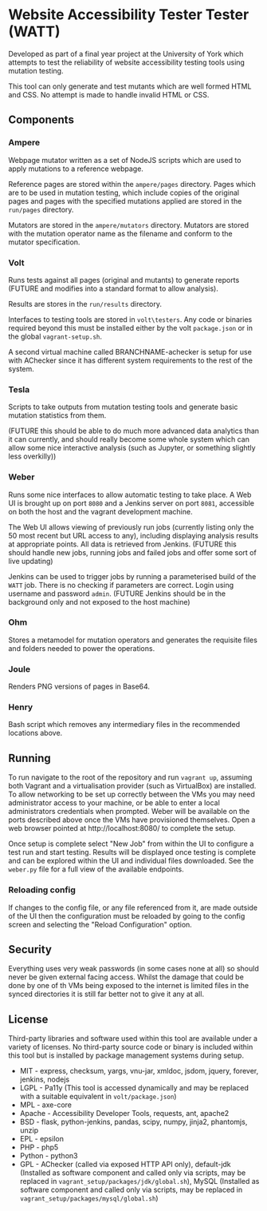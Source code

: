 # Website Accessibility Tester Tester (WATT)

Developed as part of a final year project at the University of York which attempts to test the reliability of website accessibility testing tools using mutation testing.

This tool can only generate and test mutants which are well formed HTML and CSS.  No attempt is made to handle invalid HTML or CSS.

## Components

### Ampere

Webpage mutator written as a set of NodeJS scripts which are used to apply mutations to a reference webpage.

Reference pages are stored within the `ampere/pages` directory.  Pages which are to be used in mutation testing, which include copies of the original pages and pages with the specified mutations applied are stored in the `run/pages` directory.

Mutators are stored in the `ampere/mutators` directory.  Mutators are stored with the mutation operator name as the filename and conform to the mutator specification.

### Volt

Runs tests against all pages (original and mutants) to generate reports (FUTURE and modifies into a standard format to allow analysis).

Results are stores in the `run/results` directory.

Interfaces to testing tools are stored in `volt\testers`.  Any code or binaries required beyond this must be installed either by the volt `package.json` or in the global `vagrant-setup.sh`.

A second virtual machine called BRANCHNAME-achecker is setup for use with AChecker since it has different system requirements to the rest of the system.

### Tesla

Scripts to take outputs from mutation testing tools and generate basic mutation statistics from them.

(FUTURE this should be able to do much more advanced data analytics than it can currently, and should really become some whole system which can allow some nice interactive analysis (such as Jupyter, or something slightly less overkilly))

### Weber

Runs some nice interfaces to allow automatic testing to take place.  A Web UI is brought up on port `8080` and a Jenkins server on port `8081`, accessible on both the host and the vagrant development machine.

The Web UI allows viewing of previously run jobs (currently listing only the 50 most recent but URL access to any), including displaying analysis results at appropriate points.  All data is retrieved from Jenkins. (FUTURE this should handle new jobs, running jobs and failed jobs and offer some sort of live updating)

Jenkins can be used to trigger jobs by running a parameterised build of the `WATT` job.  There is no checking if parameters are correct. Login using username and password `admin`. (FUTURE Jenkins should be in the background only and not exposed to the host machine)

### Ohm

Stores a metamodel for mutation operators and generates the requisite files and folders needed to power the operations.

### Joule

Renders PNG versions of pages in Base64.

### Henry

Bash script which removes any intermediary files in the recommended locations above.

## Running

To run navigate to the root of the repository and run `vagrant up`, assuming both Vagrant and a virtualisation provider (such as VirtualBox) are installed.  To allow networking to be set up correctly between the VMs you may need administrator access to your machine, or be able to enter a local administrators credentials when prompted.  Weber will be available on the ports described above once the VMs have provisioned themselves.  Open a web browser pointed at http://localhost:8080/ to complete the setup.

Once setup is complete select "New Job" from within the UI to configure a test run and start testing.  Results will be displayed once testing is complete and can be explored within the UI and individual files downloaded.  See the `weber.py` file for a full view of the available endpoints.

### Reloading config

If changes to the config file, or any file referenced from it, are made outside of the UI then the configuration must be reloaded by going to the config screen and selecting the "Reload Configuration" option.

## Security

Everything uses very weak passwords (in some cases none at all) so should never be given external facing access.  Whilst the damage that could be done by one of th VMs being exposed to the internet is limited files in the synced directories it is still far better not to give it any at all.

## License

Third-party libraries and software used within this tool are available under a variety of licenses. No third-party source code or binary is included within this tool but is installed by package management systems during setup.

* MIT - express, checksum, yargs, vnu-jar, xmldoc, jsdom, jquery, forever, jenkins, nodejs
* LGPL - Pa11y (This tool is accessed dynamically and may be replaced with a suitable equivalent in `volt/package.json`)
* MPL - axe-core
* Apache - Accessibility Developer Tools, requests, ant, apache2
* BSD - flask, python-jenkins, pandas, scipy, numpy, jinja2, phantomjs, unzip
* EPL - epsilon
* PHP - php5
* Python - python3
* GPL - AChecker (called via exposed HTTP API only), default-jdk (Installed as software component and called only via scripts, may be replaced in `vagrant_setup/packages/jdk/global.sh`), MySQL (Installed as software component and called only via scripts, may be replaced in `vagrant_setup/packages/mysql/global.sh`)
